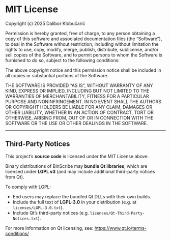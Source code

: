 # MIT License

Copyright (c) 2025 Dalibor Klobučarić

Permission is hereby granted, free of charge, to any person obtaining a copy of
this software and associated documentation files (the “Software”), to deal in
the Software without restriction, including without limitation the rights to
use, copy, modify, merge, publish, distribute, sublicense, and/or sell copies of
the Software, and to permit persons to whom the Software is furnished to do so,
subject to the following conditions:

The above copyright notice and this permission notice shall be included in all
copies or substantial portions of the Software.

THE SOFTWARE IS PROVIDED “AS IS”, WITHOUT WARRANTY OF ANY KIND, EXPRESS OR
IMPLIED, INCLUDING BUT NOT LIMITED TO THE WARRANTIES OF MERCHANTABILITY, FITNESS
FOR A PARTICULAR PURPOSE AND NONINFRINGEMENT. IN NO EVENT SHALL THE AUTHORS OR
COPYRIGHT HOLDERS BE LIABLE FOR ANY CLAIM, DAMAGES OR OTHER LIABILITY, WHETHER
IN AN ACTION OF CONTRACT, TORT OR OTHERWISE, ARISING FROM, OUT OF OR IN
CONNECTION WITH THE SOFTWARE OR THE USE OR OTHER DEALINGS IN THE SOFTWARE.

---

## Third-Party Notices

This project’s **source code** is licensed under the MIT License above.

Binary distributions of BinScribe may **bundle Qt libraries**, which are licensed
under **LGPL v3** (and may include additional third-party notices from Qt).

To comply with LGPL:
- End users may replace the bundled Qt DLLs with their own builds.
- Include the full text of **LGPL-3.0** in your distribution (e.g. at `licenses/LGPL-3.0.txt`).
- Include Qt’s third-party notices (e.g. `licenses/Qt-Third-Party-Notices.txt`).

For more information on Qt licensing, see: https://www.qt.io/terms-conditions/
